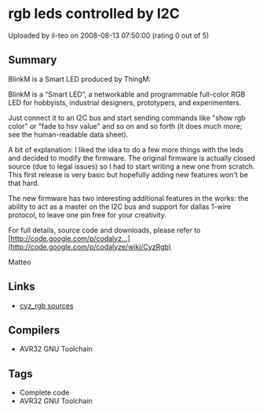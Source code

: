 # rgb leds controlled by I2C

Uploaded by il-teo on 2008-08-13 07:50:00 (rating 0 out of 5)

## Summary

BlinkM is a Smart LED produced by ThingM:


 BlinkM is a “Smart LED”, a networkable and programmable full-color RGB LED for hobbyists, industrial designers, prototypers, and experimenters. 


Just connect it to an I2C bus and start sending commands like "show rgb color" or "fade to hsv value" and so on and so forth (it does much more; see the human-readable data sheet).


A bit of explanation: I liked the idea to do a few more things with the leds and decided to modify the firmware. The original firmware is actually closed source (due to legal issues) so I had to start writing a new one from scratch. This first release is very basic but hopefully adding new features won't be that hard.


The new firmware has two interesting additional features in the works: the ability to act as a master on the I2C bus and support for dallas 1-wire protocol, to leave one pin free for your creativity. 


For full details, source code and downloads, please refer to [http://code.google.com/p/codalyz...](http://code.google.com/p/codalyze/wiki/CyzRgb)


Matteo

## Links

- [cyz_rgb sources](http://codalyze.googlecode.com/files/cyz_rgb-alpha1-2008_08_13-sources.zip)

## Compilers

- AVR32 GNU Toolchain

## Tags

- Complete code
- AVR32 GNU Toolchain
